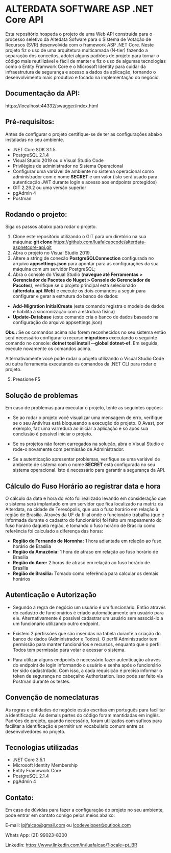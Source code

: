 # ALTERDATA SOFTWARE ASP .NET Core API

Esta repositório hospeda o projeto de uma Web API construída para o processo seletivo da Altedata Sofware para o Sistema de Votação de Recursos (SVR) desenvolvida com o framework ASP .NET Core. Neste projeto fiz o uso de uma arquitetura multicamada (N-tier) fazendo a separação dos conceitos, adotei alguns padrões de projeto para tornar o código mais reutilizável e fácil de manter e fiz o uso de algumas tecnologias como o Entity Framwork Core e o Microsoft Identity para cuidar da infraestrutura de segurança e acesso a dados da aplicação, tornando o desenvolvimento mais produtivo e focado na implementação do negócio.

## Documentação da API:

https://localhost:44332/swagger/index.html

## Pré-requisitos:

Antes de configurar o projeto certifique-se de ter as configurações abaixo instaladas no seu ambiente.

+ .NET Core SDK 3.1.5 
+ PostgreSQL 2.1.4
+ Visual Studio 2019 ou o Visual Studio Code
+ Privilégios de administrador no Sistema Operacional
+ Configurar uma variável de ambiente no sistema operacional como administrador com o nome **SECRET** e um valor  (isto será usado para autenticação JWT durante login e acesso aos endpoints protegidos)
+ GIT 2.26.2 ou uma versão superior
+ pgAdmin 4
+ Postman 

## Rodando o projeto:

Siga os passos abaixo para rodar o projeto.

1. Clone este repositório utilizando o GIT para um diretório na sua máquina: **git clone** https://github.com/luafalcaocode/alterdata-aspnetcore-api.git
2. Abra o projeto no Visual Studio 2019.
3. Altere a string de conexão **PostgreSQLConnection** configurada no arquivo **appsettings.json** para apontar para as configurações da sua máquina com um servidor PostgreSQL;
4. Abra o console do Visual Studio (**navegue até Ferramentas > Gerenciador de Pacotes do Nuget > Console do Gerenciador de Pacotes**), verifique se o projeto principal está selecionado (**alterdata.api.Web**) e execute os dois comandos a seguir para configurar e gerar a estrutura do banco de dados:

- **Add-Migration InitialCreate** (este comando registra o modelo de dados e habilita a sincronização com a estrutura física)
- **Update-Database** (este comando cria o banco de dados baseado na configuração do arquivo appsettings.json)

**Obs.:** Se os comandos acima não forem reconhecidos no seu sistema então será necessário configurar o recurso **migrations** executando o seguinte comando no console: **dotnet tool install --global dotnet-ef**. Em seguida, execute novamente os comandos acima.

Alternativamente você pode rodar o projeto utilizando o Visual Studio Code ou outra ferramenta executando os comandos da .NET CLI para rodar o projeto. 

5. Pressione F5 

## Solução de problemas

Em caso de problemas para executar o projeto, tente as seguintes opções:

+ Se ao rodar o projeto você visualizar uma mensagem de erro, verifique se o seu Antivírus está bloqueando a execução do projeto. O Avast, por exemplo, faz uma varredura ao iniciar a aplicação e só após sua conclusão é possível iniciar o projeto. 

+ Se os projetos não forem carregados na solução, abra o Visual Studio e rode-o novamente com permissão de Administrador.

+ Se a autenticação apresentar problemas, verifique se uma variável de ambiente de sistema com o nome **SECRET** está configurada no seu sistema operacional. Isto é necessário para garantir a segurança da API.

## Cálculo do Fuso Horário ao registrar data e hora 

O cálculo da data e hora do voto foi realizado levando em consideração que o sistema será implantado em um servidor que fica localizado na matriz da Alterdata, na cidade de Teresópolis, que usa o fuso horário em relação à região de Brasilia. Através da UF da filial onde o funcionário trabalha (que é informada durante o cadastro do funcionário) foi feito um mapeamento do fuso horário daquela região, e tomando o fuso horário de Brasilia como referência foi calculado a diferença das horas:

- **Região de Fernando de Noronha:** 1 hora adiantada em relação ao fuso horário de Brasília
- **Região da Amazônia:** 1 hora de atraso em relação ao fuso horário de Brasília
- **Região do Acre:** 2 horas de atraso em relação ao fuso horário de Brasília
- **Região de Brasilia:** Tomado como referência para calcular os demais horários


## Autenticação e Autorização

- Segundo a regra de negócio um usuário é um funcionário. Então através do cadastro de funcionários é criado automaticamente um usuário para ele. Alternativamente é possível cadastrar um usuário sem associá-lo a um funcionário utilizando outro endpoint. 

- Existem 2 perfissões que são inseridas na tabela durante a criação do banco de dados (Administrador e Todos). O perfil Administrador tem permissão para manter funcionários e recursos, enquanto que o perfil Todos tem permissão para votar e acessar o sistema.

- Para utilizar alguns endpoints é necessário fazer autenticação através do endpoint de login informando o usuário e senha após o funcionário ter sido cadastrdado. Com isso, a cada requisição é preciso informar o token de segurança no cabeçalho Authorization. Isso pode ser feito via Postman durante os testes.

## Convenção de nomeclaturas

As regras e entidades de negócio estão escritas em português para facilitar a identificação. As demais partes do código foram mantidadas em inglês. Padrões de projeto, quando necessário, foram utilizados com sufixos para facilitar a identificação e permitir um vocabulário comum entre os desenvolvedores no projeto.


## Tecnologias utilizadas

- .NET Core 3.5.1
-  Microsoft Identity Membership
-  Entity Framework Core
-  PostgreSQL 2.1.4
-  pgAdmin 4

## Contato:

Em caso de dúvidas para fazer a configuração do projeto no seu ambiente, pode entrar em contato comigo pelos meios abaixo:

E-mail: lpjfalcao@gmail.com ou lcodeveloper@outlook.com

Whats App: (21) 99023-8300

LinkedIn: https://www.linkedin.com/in/luafalcao/?locale=pt_BR

